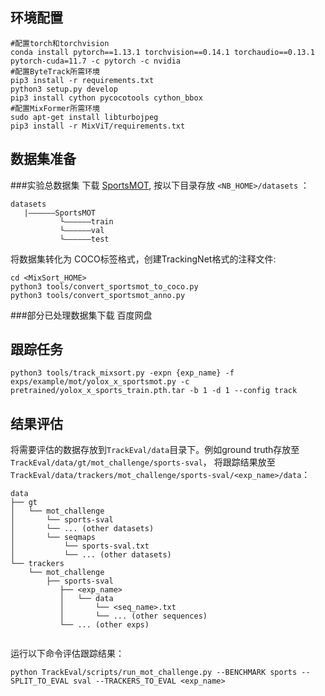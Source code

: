 ## 环境配置
```
#配置torch和torchvision
conda install pytorch==1.13.1 torchvision==0.14.1 torchaudio==0.13.1 pytorch-cuda=11.7 -c pytorch -c nvidia
#配置ByteTrack所需环境
pip3 install -r requirements.txt 
python3 setup.py develop 
pip3 install cython pycocotools cython_bbox 
#配置MixFormer所需环境
sudo apt-get install libturbojpeg 
pip3 install -r MixViT/requirements.txt
```
## 数据集准备
###实验总数据集
下载 [SportsMOT](https://github.com/MCG-NJU/SportsMOT), 按以下目录存放 `<NB_HOME>/datasets` ：
```
datasets
   |——————SportsMOT
           └——————train
           └——————val
           └——————test
```
将数据集转化为 COCO标签格式，创建TrackingNet格式的注释文件:
```
cd <MixSort_HOME>
python3 tools/convert_sportsmot_to_coco.py
python3 tools/convert_sportsmot_anno.py
```
###部分已处理数据集下载
百度网盘
## 跟踪任务
```
python3 tools/track_mixsort.py -expn {exp_name} -f exps/example/mot/yolox_x_sportsmot.py -c pretrained/yolox_x_sports_train.pth.tar -b 1 -d 1 --config track
```

## 结果评估
将需要评估的数据存放到`TrackEval/data`目录下。例如ground truth存放至 `TrackEval/data/gt/mot_challenge/sports-sval`，
将跟踪结果放至 `TrackEval/data/trackers/mot_challenge/sports-sval/<exp_name>/data`：
```
data
├── gt
│   └── mot_challenge
│       └── sports-sval
│       └── ... (other datasets)
│       └── seqmaps
│           └── sports-sval.txt
│           └── ... (other datasets)
└── trackers
    └── mot_challenge
        ├── sports-sval
           ├── <exp_name>
           │   └── data
           │       └── <seq_name>.txt
           │       └── ... (other sequences)
           └── ... (other exps)
           
```
运行以下命令评估跟踪结果：
```
python TrackEval/scripts/run_mot_challenge.py --BENCHMARK sports --SPLIT_TO_EVAL sval --TRACKERS_TO_EVAL <exp_name>
```
